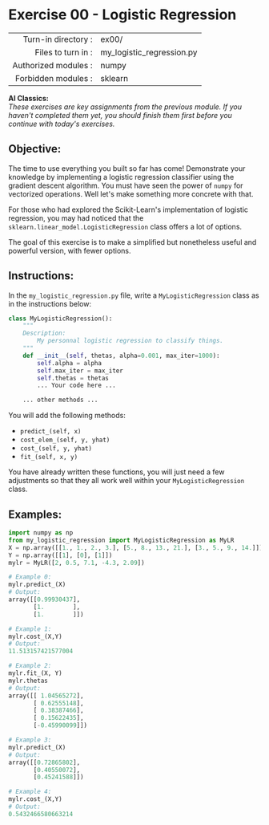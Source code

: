 # Exercise 00 - Logistic Regression

|                         |                             |
| -----------------------:| --------------------------- |
|   Turn-in directory :   |  ex00/                      |
|   Files to turn in :    |  my_logistic_regression.py  |
|   Authorized modules :  |  numpy                      |
|   Forbidden modules :   |  sklearn                    |

**AI Classics:**  
*These exercises are key assignments from the previous module. If you haven't completed them yet, you should finish them first before you continue with today's exercises.*

## Objective:
The time to use everything you built so far has come! Demonstrate your knowledge by implementing a logistic regression classifier using the gradient descent algorithm.
You must have seen the power of `numpy` for vectorized operations. Well let's make something more concrete with that.

For those who had explored the Scikit-Learn's implementation of logistic regression, you may had noticed that the `sklearn.linear_model.LogisticRegression` class offers a lot of options.

The goal of this exercise is to make a simplified but nonetheless useful and powerful version, with fewer options.

## Instructions:
In the `my_logistic_regression.py` file, write a `MyLogisticRegression` class as in the instructions below:
```python
class MyLogisticRegression():
	"""
	Description:
		My personnal logistic regression to classify things.
	"""
    def __init__(self, thetas, alpha=0.001, max_iter=1000):
        self.alpha = alpha
        self.max_iter = max_iter
        self.thetas = thetas
        ... Your code here ...

	... other methods ...
```
You will add the following methods:
- `predict_(self, x)`
- `cost_elem_(self, y, yhat)`
- `cost_(self, y, yhat)`
- `fit_(self, x, y)`

You have already written these functions, you will just need a few adjustments so that they all work well within your `MyLogisticRegression` class.

## Examples:
```python
import numpy as np
from my_logistic_regression import MyLogisticRegression as MyLR
X = np.array([[1., 1., 2., 3.], [5., 8., 13., 21.], [3., 5., 9., 14.]])
Y = np.array([[1], [0], [1]])
mylr = MyLR([2, 0.5, 7.1, -4.3, 2.09])

# Example 0:
mylr.predict_(X)
# Output:
array([[0.99930437],
       [1.        ],
       [1.        ]])

# Example 1:
mylr.cost_(X,Y)
# Output:
11.513157421577004

# Example 2:
mylr.fit_(X, Y)
mylr.thetas
# Output:
array([[ 1.04565272],
       [ 0.62555148],
       [ 0.38387466],
       [ 0.15622435],
       [-0.45990099]])

# Example 3:
mylr.predict_(X)
# Output:
array([[0.72865802],
       [0.40550072],
       [0.45241588]])

# Example 4:
mylr.cost_(X,Y)
# Output:
0.5432466580663214
```